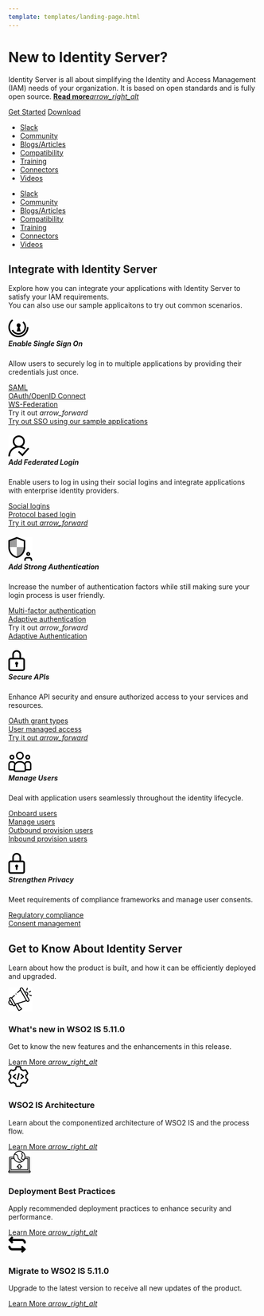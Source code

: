 ```yaml
---
template: templates/landing-page.html
---
```


<link href="https://fonts.googleapis.com/css?family=Material+Icons|Material+Icons+Outlined|Material+Icons+Two+Tone|Material+Icons+Round|Material+Icons+Sharp" rel="stylesheet">
<link href="https://cdn.jsdelivr.net/npm/bootstrap@5.0.1/dist/css/bootstrap.min.css" rel="stylesheet" integrity="sha384-+0n0xVW2eSR5OomGNYDnhzAbDsOXxcvSN1TPprVMTNDbiYZCxYbOOl7+AMvyTG2x" crossorigin="anonymous">

<div>
   <div class="container-fluid px-lg-5 py-5">
      <div class="row pt-3">
         <div class="col-xl-1"></div>
         <div class="col-xl-6 col-lg-7 col-md-12">
            <h1 class="iam-heading-text">New to Identity Server?</h1>
            <p class="iam-sub-text">
               Identity Server is all about simplifying the Identity and Access Management (IAM) needs of your organization. It is based on open standards and is fully open source. 
               <a class="read-more-link" href="get-started/overview/">
                  <b>Read more</b><i class="material-icons md-36 read-more-arrow">arrow_right_alt</i>
               </a>
            </p>
            <div class="btn-row">
               <a class="get-started-btn mb-2" href="deploy/get-started/run-the-product/">Get Started</a>
               <a class="download-btn mb-2" href="https://wso2.com/identity-and-access-management/">Download</a>
            </div>
         </div>
         <div class="col-xl-2 col-lg-1"></div>
         <!-- Desktop view of hot-links -->
         <div class="col-xl-2 col-lg-4 col-md-12 d-none d-lg-block">
            <ul class="hot-links-list">
               <li><a class="hot-links-text" href="https://wso2is.slack.com/">Slack</a></li>
               <li><a class="hot-links-text" href="get-started/community/">Community</a></li>
               <li><a class="hot-links-text" href="https://wso2.com/blog/identity-and-access-management/">Blogs/Articles</a></li>
               <li><a class="hot-links-text" href="deploy/environment-compatibility/">Compatibility</a></li>
               <li><a class="hot-links-text" href="https://wso2.com/training/identity-server-fundamentals">Training</a></li>
               <li><a class="hot-links-text" href="https://store.wso2.com/store/assets/isconnector/list">Connectors</a></li>
               <li><a class="hot-links-text" href="https://www.youtube.com/user/WSO2TechFlicks/playlists?view=50&sort=dd&shelf_id=8">Videos</a></li>
            </ul>
         </div>
         <div class="col-xl-1"></div>
      </div>
      <!-- Mobile view of hot-links -->
      <div class="row d-lg-none">
         <div class="col-12">
            <ul class="hot-links-list">
               <li><a class="hot-links-text" href="https://wso2is.slack.com/">Slack</a></li>
               <li><a class="hot-links-text" href="get-started/community/">Community</a></li>
               <li><a class="hot-links-text" href="https://wso2.com/blog/identity-and-access-management/">Blogs/Articles</a></li>
               <li><a class="hot-links-text" href="deploy/environment-compatibility/">Compatibility</a></li>
               <li><a class="hot-links-text" href="https://wso2.com/training/identity-server-fundamentals">Training</a></li>
               <li><a class="hot-links-text" href="https://store.wso2.com/store/assets/isconnector/list">Connectors</a></li>
               <li><a class="hot-links-text" href="https://www.youtube.com/user/WSO2TechFlicks/playlists?view=50&sort=dd&shelf_id=8">Videos</a></li>
            </ul>
         </div>
      </div>
   </div>
   <div class="container-fluid middle-container px-lg-5 py-5">
      <div class="row">
         <div class="col-xl-1"></div>
         <div class="col-xl-10">
            <h2 class="iam-secondary-heading">Integrate with Identity Server</h2>
            <p class="iam-secondary-text">
               Explore how you can integrate your applications with Identity Server to satisfy your IAM requirements. <br> You can also use our sample applicaitons to try out common scenarios.
            </p>
         </div>
         <div class="col-xl-1"></div>
      </div>
      <div class="row">
         <div class="col-xl-1"></div>
         <div class="col-xl-10">
            <div class="row gy-3 gx-3">
               <div class="col-lg-4 col-sm-6 col-xs-12 position-relative">
                  <div class="card scenario-card">
                     <div class="card-body">
                        <h5 class="scenario-card-title">
                           <i class="material-icons-outlined scenario-card-icon pe-1">
                              <img src="assets/img/icons/landing-page/tick.svg">
                           </i>
                           <div class="row">
                              Enable Single Sign On
                           </div>
                        </h5>
                        <div class="ps-4">
                           <p class="scenario-card-text">
                              Allow users to securely log in to multiple applications by providing their credentials just once.
                           </p>
                           <div class="pb-4">
                              <a class="scenario-link-text" href="guides/login/sso-for-saml/">SAML</a><br>
                              <a class="scenario-link-text" href="guides/login/sso-for-oidc/">OAuth/OpenID Connect</a><br>
                              <a class="scenario-link-text" href="guides/login/configure-ws-federation-single-sign-on/">WS-Federation</a>
                           </div>
                           <div class="row position-absolute bottom-0 pb-3 scenario-dropdown">
                              <a class="try-it-out-text pt-2" rel="nofollow noopener">
                                 Try it out <i class="material-icons try-it-out-arrow">arrow_forward</i>
                              </a><br>
                              <div class="scenario-dropdown-content">
                                 <a href="quick-starts/single-sign-on/">Try out SSO using our sample applications</a>
                              </div>
                           </div>
                        </div>
                     </div>
                  </div>
               </div>
               <div class="col-lg-4 col-sm-6 col-xs-12 position-relative">
                  <div class="card scenario-card">
                     <div class="card-body">
                        <h5 class="scenario-card-title">
                           <i class="material-icons-outlined scenario-card-icon pe-1">
                              <img src="assets/img/icons/landing-page/user.svg">
                           </i>
                           <div class="row">
                              Add Federated Login
                           </div>
                        </h5>
                        <div class="ps-4">
                           <p class="scenario-card-text">
                              Enable users to log in using their social logins and integrate applications with enterprise identity providers.
                           </p>
                           <div class="pb-4">
                              <a class="scenario-link-text" href="guides/identity-federation/social-login/">Social logins</a><br>
                              <a class="scenario-link-text" href="guides/identity-federation/enterprise-identity-federation/">Protocol based login</a><br>
                           </div>
                           <div class="row position-absolute bottom-0 pb-3">
                              <a class="try-it-out-text pt-2" href="quick-starts/federated-authenticators" rel="nofollow noopener">
                                 Try it out <i class="material-icons try-it-out-arrow">arrow_forward</i>
                              </a><br>
                           </div>
                        </div>
                     </div>
                  </div>
               </div>
               <div class="col-lg-4 col-sm-6 col-xs-12 position-relative">
                  <div class="card scenario-card">
                     <div class="card-body">
                        <h5 class="scenario-card-title">
                           <i class="material-icons-outlined scenario-card-icon pe-1">
                              <img src="assets/img/icons/landing-page/admin.svg">
                           </i>
                           <div class="row">
                              Add Strong Authentication
                           </div>
                        </h5>
                        <div class="ps-4">
                           <p class="scenario-card-text">
                              Increase the number of authentication factors while still making sure your login process is user friendly.
                           </p>
                           <div class="pb-4">
                              <a class="scenario-link-text" href="guides/mfa/configure-authentication-journey/">Multi-factor authentication</a><br>
                              <a class="scenario-link-text" href="guides/adaptive-auth/configure-adaptive-auth/">Adaptive authentication</a><br>
                           </div>
                           <div class="row position-absolute bottom-0 pb-3 scenario-dropdown">
                              <a class="try-it-out-text pt-2">
                                 Try it out <i class="material-icons try-it-out-arrow">arrow_forward</i>
                              </a><br>
                              <div class="scenario-dropdown-content">
                                 <!-- <a href="quick-starts/mfa-sample">Multi Factor Authentication</a> -->
                                 <a href="quick-starts/adaptive-auth-overview/">Adaptive Authentication</a>
                              </div>
                           </div>
                        </div>
                     </div>
                  </div>
               </div>
               <div class="col-lg-4 col-sm-6 col-xs-12 position-relative">
                  <div class="card scenario-card">
                     <div class="card-body">
                        <h5 class="scenario-card-title">
                           <i class="material-icons-outlined scenario-card-icon pe-1">
                              <img src="assets/img/icons/landing-page/padlock.svg">
                           </i>
                           <div class="row">
                              Secure APIs
                           </div>
                        </h5>
                        <div class="ps-4">
                           <p class="scenario-card-text">
                              Enhance API security and ensure authorized access to your services and resources.
                           </p>
                           <div class="pb-4">
                              <a class="scenario-link-text" href="guides/access-delegation/oauth-grant-types/">OAuth grant types</a><br>
                              <a class="scenario-link-text" href="guides/access-delegation/uma">User managed access</a><br>
                           </div>
                           <div class="row position-absolute bottom-0 pb-3">
                              <a class="try-it-out-text pt-2" href="quick-starts/access-delegation/" rel="nofollow noopener">
                                 Try it out <i class="material-icons try-it-out-arrow">arrow_forward</i>
                              </a><br>
                           </div>
                        </div>
                     </div>
                  </div>
               </div>
               <div class="col-lg-4 col-sm-6 col-xs-12 position-relative">
                  <div class="card scenario-card">
                     <div class="card-body">
                        <h5 class="scenario-card-title">
                           <i class="material-icons-outlined scenario-card-icon pe-1">
                              <img src="assets/img/icons/landing-page/customer.svg">
                           </i>
                           <div class="row">
                              Manage Users
                           </div>
                        </h5>
                        <div class="ps-4">
                           <p class="scenario-card-text">
                              Deal with application users seamlessly throughout the identity lifecycle.
                           </p>
                           <div class="pb-4">
                              <a class="scenario-link-text" href="guides/identity-lifecycles/onboard-overview/">Onboard users</a><br>
                              <a class="scenario-link-text" href="guides/identity-lifecycles/manage-user-overview/">Manage users</a><br>
                              <a class="scenario-link-text" href="guides/identity-lifecycles/outbound-provisioning/">Outbound provision users</a><br>
                              <a class="scenario-link-text" href="guides/identity-lifecycles/inbound-provisioning/">Inbound provision users</a>
                           </div>
                        </div>
                     </div>
                  </div>
               </div>
               <div class="col-lg-4 col-sm-6 col-xs-12 position-relative">
                  <div class="card scenario-card">
                     <div class="card-body">
                        <h5 class="scenario-card-title">
                           <i class="material-icons-outlined scenario-card-icon pe-1">
                              <img src="assets/img/icons/landing-page/padlock.svg">
                           </i>
                           <div class="row">
                              Strengthen Privacy
                           </div>
                        </h5>
                        <div class="ps-4">
                           <p class="scenario-card-text">
                              Meet requirements of compliance frameworks and manage user consents.
                           </p>
                           <div class="pb-4">
                              <a class="scenario-link-text" href="references/concepts/compliance/compliance/">Regulatory compliance</a><br>
                              <a class="scenario-link-text" href="references/concepts/consent-management/">Consent management</a><br>
                           </div>
                        </div>
                     </div>
                  </div>
               </div>
            </div>
         </div>
         <div class="col-xl-1"></div>
      </div>
   </div>
   <div class="container-fluid px-lg-5 py-5">
      <div class="row">
         <div class="col-xl-1"></div>
         <div class="col-xl-10">
            <div class="row">
               <h2 class="iam-secondary-heading">Get to Know About Identity Server</h2>
               <p class="iam-secondary-text">
                  Learn about how the product is built, and how it can be efficiently deployed and upgraded.
               </p>
            </div>
            <div class="row gy-4">
               <div class="col-xl-3 col-lg-6 col-sm-12 position-relative">
                  <div class="row">
                     <div class="card icon-card">
                        <i class="material-icons-outlined icon-font">
                           <img src="assets/img/icons/landing-page/announce.svg">
                        </i>
                     </div>
                  </div>
                  <div class="row pb-2">
                     <h3 class="more-info-heading-text">What's new in WSO2 IS 5.11.0</h3>
                     <p class="more-info-text">
                        Get to know the new features and the enhancements in this release.
                     </p>
                  </div>
                  <div class="row position-absolute bottom-0">
                     <a class="learn-more-text fw-bold" href="get-started/about-this-release/">
                        Learn More <i class="material-icons learn-more-arrow">arrow_right_alt</i>
                     </a>
                  </div>
               </div>
               <div class="col-xl-3 col-lg-6 col-sm-12 position-relative">
                  <div class="row">
                     <div class="card icon-card">
                        <i class="material-icons-outlined icon-font">
                           <img src="assets/img/icons/landing-page/setting.svg">
                        </i>
                     </div>
                  </div>
                  <div class="row pb-2">
                     <h3 class="more-info-heading-text">WSO2 IS Architecture</h3>
                     <p class="more-info-text">
                        Learn about the componentized architecture of WSO2 IS and the process flow.
                     </p>
                  </div>
                  <div class="row position-absolute bottom-0">
                     <a class="learn-more-text fw-bold" href="get-started/architecture/">
                        Learn More <i class="material-icons learn-more-arrow">arrow_right_alt</i>
                     </a>
                  </div>
               </div>
               <div class="col-xl-3 col-lg-6 col-sm-12 position-relative">
                  <div class="row">
                     <div class="card icon-card">
                        <i class="material-icons-outlined icon-font">
                           <img src="assets/img/icons/landing-page/outline.svg">
                        </i>
                     </div>
                  </div>
                  <div class="row pb-2">
                     <h3 class="more-info-heading-text">Deployment Best Practices</h3>
                     <p class="more-info-text">
                        Apply recommended deployment practices to enhance security and performance.
                     </p>
                  </div>
                  <div class="row position-absolute bottom-0 pt-4">
                     <a class="learn-more-text fw-bold" href="deploy/deployment-checklist/">
                        Learn More <i class="material-icons learn-more-arrow">arrow_right_alt</i>
                     </a>
                  </div>
               </div>
               <div class="col-xl-3 col-lg-6 col-sm-12 position-relative">
                  <div class="row">
                     <div class="card icon-card">
                        <i class="material-icons-outlined icon-font">
                           <img src="assets/img/icons/landing-page/swap.svg">
                        </i>
                     </div>
                  </div>
                  <div class="row pb-2">
                     <h3 class="more-info-heading-text">Migrate to WSO2 IS 5.11.0</h3>
                     <p class="more-info-text">
                        Upgrade to the latest version to receive all new updates of the product.
                     </p>
                  </div>
                  <div class="row position-absolute bottom-0 pt-4">
                     <a class="learn-more-text fw-bold" href="deploy/migrate/migrate-to-5110/">
                        Learn More <i class="material-icons learn-more-arrow">arrow_right_alt</i>
                     </a>
                  </div>
               </div>
            </div>
         </div>
         <div class="col-xl-1"></div>
      </div>
   </div>
</div>
